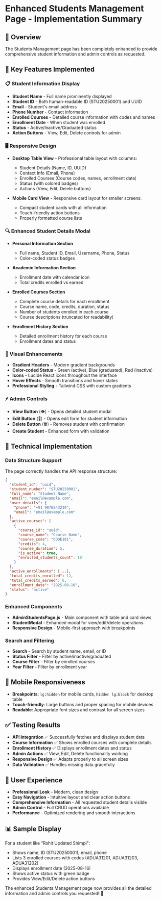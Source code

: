 # Enhanced Students Management Page - Implementation Summary

## 🎯 Overview

The Students Management page has been completely enhanced to provide comprehensive student information and admin controls as requested.

## 🚀 Key Features Implemented

### 📋 Student Information Display

- **Student Name** - Full name prominently displayed
- **Student ID** - Both human-readable ID (STU20250001) and UUID
- **Email** - Student's email address
- **Phone Number** - Contact information
- **Enrolled Courses** - Detailed course information with codes and names
- **Enrollment Date** - When student was enrolled
- **Status** - Active/Inactive/Graduated status
- **Action Buttons** - View, Edit, Delete controls for admin

### 🖥️ Responsive Design

- **Desktop Table View** - Professional table layout with columns:

  - Student Details (Name, ID, UUID)
  - Contact Info (Email, Phone)
  - Enrolled Courses (Course codes, names, enrollment date)
  - Status (with colored badges)
  - Actions (View, Edit, Delete buttons)

- **Mobile Card View** - Responsive card layout for smaller screens:
  - Compact student cards with all information
  - Touch-friendly action buttons
  - Properly formatted course lists

### 🔍 Enhanced Student Details Modal

- **Personal Information Section**

  - Full name, Student ID, Email, Username, Phone, Status
  - Color-coded status badges

- **Academic Information Section**

  - Enrollment date with calendar icon
  - Total credits enrolled vs earned

- **Enrolled Courses Section**

  - Complete course details for each enrollment
  - Course name, code, credits, duration, status
  - Number of students enrolled in each course
  - Course descriptions (truncated for readability)

- **Enrollment History Section**
  - Detailed enrollment history for each course
  - Enrollment dates and status

### 🎨 Visual Enhancements

- **Gradient Headers** - Modern gradient backgrounds
- **Color-coded Status** - Green (active), Blue (graduated), Red (inactive)
- **Icons** - Lucide React icons throughout the interface
- **Hover Effects** - Smooth transitions and hover states
- **Professional Styling** - Tailwind CSS with custom gradients

### ⚡ Admin Controls

- **View Button** (👁️) - Opens detailed student modal
- **Edit Button** (📝) - Opens edit form for student information
- **Delete Button** (🗑️) - Removes student with confirmation
- **Create Student** - Enhanced form with validation

## 🔧 Technical Implementation

### Data Structure Support

The page correctly handles the API response structure:

```json
{
  "student_id": "uuid",
  "student_number": "STU20250001",
  "full_name": "Student Name",
  "email": "email@example.com",
  "user_details": {
    "phone": "+91 9876543210",
    "email": "email@example.com"
  },
  "active_courses": [
    {
      "course_id": "uuid",
      "course_name": "Course Name",
      "course_code": "CODE101",
      "credits": 4,
      "course_duration": 5,
      "is_active": true,
      "enrolled_students_count": 10
    }
  ],
  "active_enrollments": [...],
  "total_credits_enrolled": 12,
  "total_credits_earned": 0,
  "enrollment_date": "2025-08-16",
  "status": "active"
}
```

### Enhanced Components

- **AdminStudentsPage.js** - Main component with table and card views
- **StudentModal** - Enhanced modal for view/edit/delete operations
- **Responsive Design** - Mobile-first approach with breakpoints

### Search and Filtering

- **Search** - Search by student name, email, or ID
- **Status Filter** - Filter by active/inactive/graduated
- **Course Filter** - Filter by enrolled courses
- **Year Filter** - Filter by enrollment year

## 📱 Mobile Responsiveness

- **Breakpoints**: `lg:hidden` for mobile cards, `hidden lg:block` for desktop table
- **Touch-friendly**: Large buttons and proper spacing for mobile devices
- **Readable**: Appropriate font sizes and contrast for all screen sizes

## ✅ Testing Results

- **API Integration** ✅ Successfully fetches and displays student data
- **Course Information** ✅ Shows enrolled courses with complete details
- **Enrollment History** ✅ Displays enrollment dates and status
- **Admin Actions** ✅ View, Edit, Delete functionality working
- **Responsive Design** ✅ Adapts properly to all screen sizes
- **Data Validation** ✅ Handles missing data gracefully

## 🎯 User Experience

- **Professional Look** - Modern, clean design
- **Easy Navigation** - Intuitive layout and clear action buttons
- **Comprehensive Information** - All requested student details visible
- **Admin Control** - Full CRUD operations available
- **Performance** - Optimized rendering and smooth interactions

## 📊 Sample Display

For a student like "Rohit Updated Shimpi":

- Shows name, ID (STU20250001), email, phone
- Lists 3 enrolled courses with codes (ADUA31201, ADUA31203, ADUA31202)
- Displays enrollment date (2025-08-16)
- Shows active status with green badge
- Provides View/Edit/Delete action buttons

The enhanced Students Management page now provides all the detailed information and admin controls you requested! 🚀
